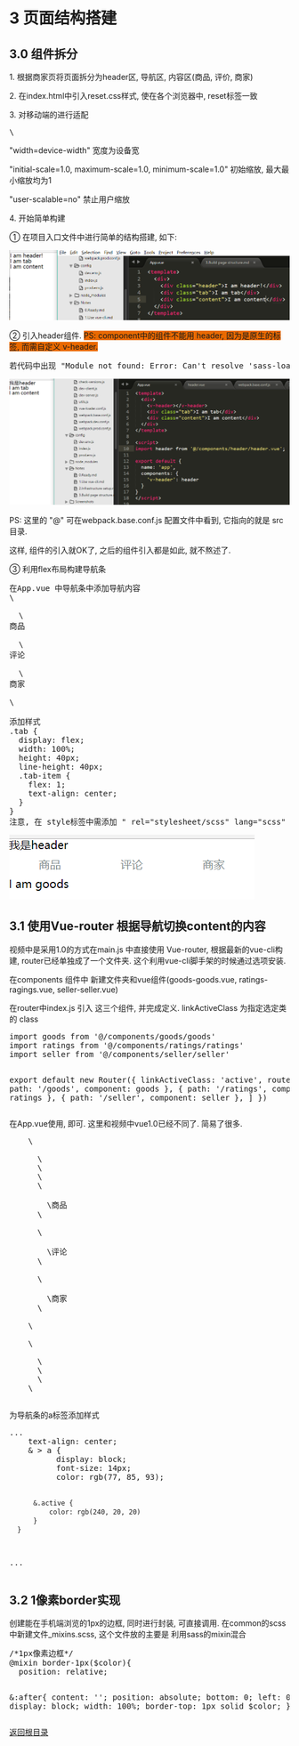 # 3 页面结构搭建
## 3.0 组件拆分
<p>1. 根据商家页将页面拆分为header区, 导航区, 内容区(商品, 评价, 商家)</p>
<p>2. 在index.html中引入reset.css样式, 使在各个浏览器中, reset标签一致</p>
<p>3. 对移动端的进行适配</p>
<pre>\<meta name="viewport" content="width=device-width, user-scalable=no, initial-scale=1.0, maximum-scale=1.0, minimum-scale=1.0"></pre>
<p>"width=device-width" 宽度为设备宽</p>
<p>"initial-scale=1.0, maximum-scale=1.0, minimum-scale=1.0" 初始缩放, 最大最小缩放均为1</p>
<p>"user-scalable=no" 禁止用户缩放</p>
<p>4. 开始简单构建</p>
<p>① 在项目入口文件中进行简单的结构搭建, 如下:</p>
<p><img src="https://github.com/zhanghoo/eleme/blob/master/Screenshots/20171016001.png" alt="简单的结构搭建"></p>
<p>② 引入header组件. <span style="background: #e96900;">PS: component中的组件不能用 header, 因为是原生的标签, 而需自定义 v-header. </span></p>
<pre>
若代码中出现 "Module not found: Error: Can't resolve 'sass-loader' ... "的错误, 是因为没有sass的依赖, 安装 "npm install sass-loader node-sass webpack --save-dev" 即可. 视频中用的是stlyus 的 , 都差不多.
</pre>
<p><img src="https://github.com/zhanghoo/eleme/blob/master/Screenshots/20171016002.png" alt="简单的结构搭建"></p>
<p><span style="background: #e96900;"></span>PS: 这里的 "@" 可在webpack.base.conf.js 配置文件中看到, 它指向的就是 src 目录.</p>
<p>这样, 组件的引入就OK了, 之后的组件引入都是如此, 就不熬述了.</p>
<p>③ 利用flex布局构建导航条</p>
<pre>
在App.vue 中导航条中添加导航内容
\<div class="tab">
  \<div class="tab-item">商品</div>
  \<div class="tab-item">评论</div>
  \<div class="tab-item">商家</div>
\</div>
添加样式
.tab {
  display: flex;
  width: 100%;
  height: 40px;
  line-height: 40px;
  .tab-item {
    flex: 1;
    text-align: center;
  }
}
注意, 在 style标签中需添加 " rel="stylesheet/scss" lang="scss" scoped" 添加的样式代码才会进行转换, 同时vue引用的插件postcss, 会自动帮我们添加浏览器的前缀, 我们只需要写最基本的代码即可.
</pre>
<p><img src="https://github.com/zhanghoo/eleme/blob/master/Screenshots/20171016003.png" alt="利用flex布局构建导航条"></p>

## 3.1 使用Vue-router 根据导航切换content的内容
<p>视频中是采用1.0的方式在main.js 中直接使用 Vue-router, 根据最新的vue-cli构建, router已经单独成了一个文件夹. 这个利用vue-cli脚手架的时候通过选项安装.</p>
<p>在components 组件中 新建文件夹和vue组件(goods-goods.vue, ratings-ragings.vue, seller-seller.vue)</p>
<p>在router中index.js 引入 这三个组件, 并完成定义. linkActiveClass 为指定选定类的 class</p>
<pre>
import goods from '@/components/goods/goods'
import ratings from '@/components/ratings/ratings'
import seller from '@/components/seller/seller'

export default new Router({
	linkActiveClass: 'active',
	routes: [
		{ path: '/goods', component: goods },
		{ path: '/ratings', component: ratings },
		{ path: '/seller', component: seller },
	]
})
</pre>
<p>在App.vue使用, 即可. 这里和视频中vue1.0已经不同了. 简易了很多.</p>
<pre>
	\<div class="tab">
      \<!-- 使用 router-link 组件来导航. -->
      \<!-- 通过传入 `to` 属性指定链接. -->
      \<!-- <router-link> 默认会被渲染成一个 `<a>` 标签 -->
      \<div class="tab-item">
        \<router-link to="/goods">商品</router-link>
      \</div>
      \<div class="tab-item">
        \<router-link to="/ratings">评论</router-link>
      \</div>
      \<div class="tab-item">
        \<router-link to="/seller">商家</router-link>
      \</div>
    \</div>
    \<div class="content">
      \<!-- 路由出口 -->
      \<!-- 路由匹配到的组件将渲染在这里 -->
      \<router-view></router-view>
    \</div>
</pre>
<p>为导航条的a标签添加样式</p>
<pre>
...
    text-align: center;
    & > a {
          display: block;
          font-size: 14px;
          color: rgb(77, 85, 93);

          &.active {
              color: rgb(240, 20, 20)
          }
      }
...
</pre>

## 3.2 1像素border实现
<p>创建能在手机端浏览的1px的边框, 同时进行封装, 可直接调用. 在common的scss中新建文件_mixins.scss, 这个文件放的主要是 利用sass的mixin混合</p>
<pre>
/*1px像素边框*/
@mixin border-1px($color){
  position: relative;

  &:after{
    content: '';
    position: absolute;
    bottom: 0;
    left: 0;
    display: block;
    width: 100%;
    border-top: 1px solid $color;
  }
};
</pre>

<p><a href="https://github.com/zhanghoo/eleme#eleme" title="返回根目录">返回根目录</a></p> 